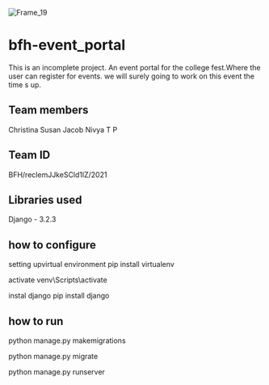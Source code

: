 ![Frame_19](https://user-images.githubusercontent.com/53512893/120130619-3b81d200-c1e4-11eb-8934-26c728cf9dd1.png)
# bfh-event_portal
This is an incomplete project. An event portal for the college fest.Where the user can register for events.
we will surely going to work on this event the time s up.


## Team members
Christina Susan Jacob
Nivya T P
              
## Team ID     
BFH/reclemJJkeSCld1lZ/2021

##


## Libraries used

Django -  3.2.3


## how to configure
setting upvirtual environment
pip install virtualenv

activate
venv\Scripts\activate

instal django
pip install django

## how to run

python manage.py makemigrations

python manage.py migrate

python manage.py runserver

